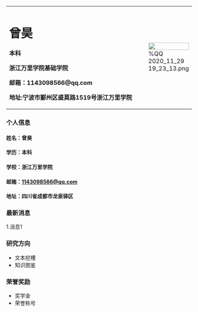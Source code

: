 <table border="0">
  <tr>
    <td width="75%">
      <h1>曾昊</h1>
      <p><b>本科</b></p>
      <p><b>浙江万里学院基础学院</b></p>
      <p><b>邮箱：1143098566@qq.com</b></p>
      <p><b>地址:宁波市鄞州区盛莫路1519号浙江万里学院</b></p>
    </td>
    <td width="25%">
      <img src="/QQ 2020_11_29 19_23_13.png" width="100%">  %QQ 2020_11_29 19_23_13.png
    </td>
  </tr>
</table>

### 个人信息
#### 姓名：曾昊
#### 学历：本科
#### 学校：浙江万里学院
#### 邮箱：1143098566@qq.com
#### 地址：四川省成都市龙泉驿区

### 最新消息
1.消息1

### 研究方向
- 文本挖槽
- 知识图鉴

### 荣誉奖励
- 奖学金
- 荣誉称号
